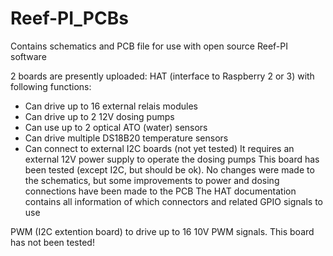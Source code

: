 # Reef-PI_PCBs
Contains schematics and PCB file for use with open source Reef-PI software

2 boards are presently uploaded:
HAT (interface to Raspberry 2 or 3) with following functions:
* Can drive up to 16 external relais modules
* Can drive up to 2 12V dosing pumps
* Can use up to 2 optical ATO (water) sensors
* Can drive multiple DS18B20 temperature sensors
* Can connect to external I2C boards (not yet tested)
It requires an external 12V power supply to operate the dosing pumps
This board has been tested (except I2C, but should be ok). No changes were made to the schematics, but some improvements to power and dosing connections have been made to the PCB
The HAT documentation contains all information of which connectors and related GPIO signals to use

PWM (I2C extention board) to drive up to 16 10V PWM signals. This board has not been tested!
